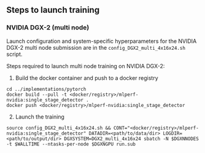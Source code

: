 ## Steps to launch training

### NVIDIA DGX-2 (multi node)
Launch configuration and system-specific hyperparameters for the NVIDIA DGX-2
multi node submission are in the `config_DGX2_multi_4x16x24.sh` script.

Steps required to launch multi node training on NVIDIA DGX-2:

1. Build the docker container and push to a docker registry
```
cd ../implementations/pytorch
docker build --pull -t <docker/registry>/mlperf-nvidia:single_stage_detector .
docker push <docker/registry>/mlperf-nvidia:single_stage_detector
```

2. Launch the training
```
source config_DGX2_multi_4x16x24.sh && CONT="<docker/registry>/mlperf-nvidia:single_stage_detector" DATADIR=<path/to/data/dir> LOGDIR=<path/to/output/dir> DGXSYSTEM=DGX2_multi_4x16x24 sbatch -N $DGXNNODES -t $WALLTIME --ntasks-per-node $DGXNGPU run.sub
```
